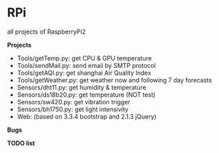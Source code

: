 # RPi
all projects of RaspberryPi2

__Projects__

* Tools/getTemp.py: get CPU & GPU temperature
* Tools/sendMail.py: send email by SMTP protocol
* Tools/getAQI.py: get shanghai Air Quality Index
* Tools/getWeather.py: get weather now and following 7 day forecasts
* Sensors/dht11.py: get humidity & temperature
* Sensors/ds18b20.py: get temperature (NOT test)
* Sensors/sw420.py: get vibration trigger
* Sensors/bh1750.py: get light intensivity
* Web: (based on 3.3.4 bootstrap and 2.1.3 jQuery)

__Bugs__

__TODO list__
